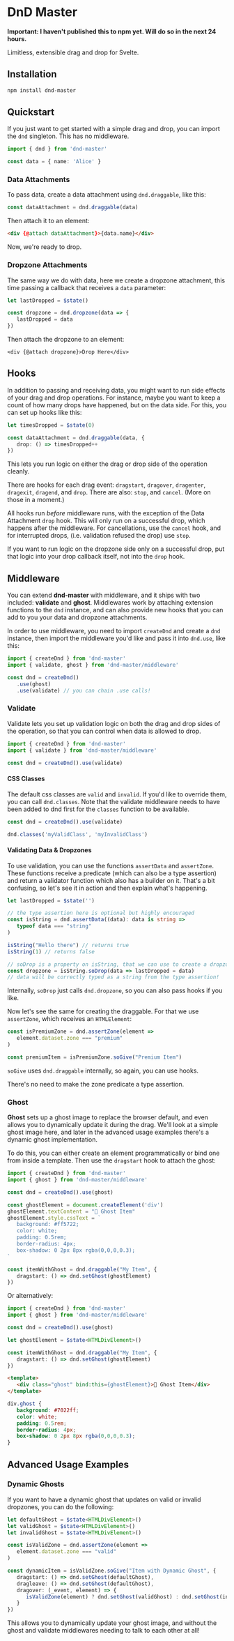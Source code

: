 # DnD Master

**Important: I haven't published this to npm yet. Will do so in the next 24 hours.**

Limitless, extensible drag and drop for Svelte.


## Installation

```sh
npm install dnd-master
```

## Quickstart

If you just want to get started with a simple drag and drop, you can import the `dnd` singleton. This has no middleware.

```ts
import { dnd } from 'dnd-master'

const data = { name: 'Alice' }
```

### Data Attachments

To pass data, create a data attachment using `dnd.draggable`, like this:

```ts
const dataAttachment = dnd.draggable(data)
```

Then attach it to an element:

```html
<div {@attach dataAttachment}>{data.name}</div>
```

Now, we're ready to drop.

### Dropzone Attachments

The same way we do with data, here we create a dropzone attachment, this time passing a callback that receives a `data` parameter:

```ts
let lastDropped = $state()

const dropzone = dnd.dropzone(data => {
   lastDropped = data
})
```

Then attach the dropzone to an element:

```svelte
<div {@attach dropzone}>Drop Here</div>
```

## Hooks

In addition to passing and receiving data, you might want to run side effects of your drag and drop operations. For instance, maybe you want to keep a count of how many drops have happened, but on the data side. For this, you can set up hooks like this:

```ts
let timesDropped = $state(0)

const dataAttachment = dnd.draggable(data, {
   drop: () => timesDropped++
})
```

This lets you run logic on either the drag or drop side of the operation cleanly.

There are hooks for each drag event: `dragstart`, `dragover`, `dragenter`, `dragexit`, `dragend`, and `drop`. There are also: `stop`, and `cancel`. (More on those in a moment.)

All hooks run *before* middleware runs, with the exception of the Data Attachment `drop` hook. This will only run on a successful drop, which happens after the middleware. For cancellations, use the `cancel` hook, and for interrupted drops, (i.e. validation refused the drop) use `stop`.

If you want to run logic on the dropzone side only on a successful drop, put that logic into your drop callback itself, not into the `drop` hook.

## Middleware

You can extend **dnd-master** with middleware, and it ships with two included: **validate** and **ghost**. Middlewares work by attaching extension functions to the `dnd` instance, and can also provide new hooks that you can add to you your data and dropzone attachments.

In order to use middleware, you need to import `createDnd` and create a `dnd` instance, then import the middleware you'd like and pass it into `dnd.use`, like this:

```ts
import { createDnd } from 'dnd-master'
import { validate, ghost } from 'dnd-master/middleware'

const dnd = createDnd()
   .use(ghost)
   .use(validate) // you can chain .use calls!
```

### Validate

Validate lets you set up validation logic on both the drag and drop sides of the operation, so that you can control when data is allowed to drop.

```ts
import { createDnd } from 'dnd-master'
import { validate } from 'dnd-master/middleware'

const dnd = createDnd().use(validate)
```

#### CSS Classes

The default css classes are `valid` and `invalid`. If you'd like to override them, you can call `dnd.classes`. Note that the validate middleware needs to have been added to dnd first for the `classes` function to be available.

```ts
const dnd = createDnd().use(validate)

dnd.classes('myValidClass', 'myInvalidClass')
````

#### Validating Data & Dropzones

To use validation, you can use the functions `assertData` and `assertZone`. These functions receive a predicate (which can also be a type assertion) and return a validator function which also has a builder on it. That's a bit confusing, so let's see it in action and then explain what's happening.

```ts
let lastDropped = $state('')

// the type assertion here is optional but highly encouraged
const isString = dnd.assertData((data): data is string =>
   typeof data === "string"
)

isString("Hello there") // returns true
isString(1) // returns false

// soDrop is a property on isString, that we can use to create a dropzone:
const dropzone = isString.soDrop(data => lastDropped = data)
// data will be correctly typed as a string from the type assertion!
```

Internally, `soDrop` just calls `dnd.dropzone`, so you can also pass hooks if you like.

Now let's see the same for creating the draggable. For that we use `assertZone`, which receives an `HTMLElement`:

```ts
const isPremiumZone = dnd.assertZone(element =>
   element.dataset.zone === "premium"
)

const premiumItem = isPremiumZone.soGive("Premium Item")
```

`soGive` uses `dnd.draggable` internally, so again, you can use hooks.

There's no need to make the zone predicate a type assertion.

### Ghost

**Ghost** sets up a ghost image to replace the browser default, and even allows you to dynamically update it during the drag. We'll look at a simple ghost image here, and later in the advanced usage examples there's a dynamic ghost implementation.

To do this, you can either create an element programmatically or bind one from inside a template. Then use the `dragstart` hook to attach the ghost:

```ts
import { createDnd } from 'dnd-master'
import { ghost } from 'dnd-master/middleware'

const dnd = createDnd().use(ghost)

const ghostElement = document.createElement('div')
ghostElement.textContent = "👻 Ghost Item"
ghostElement.style.cssText = `
   background: #ff5722;
   color: white;
   padding: 0.5rem;
   border-radius: 4px;
   box-shadow: 0 2px 8px rgba(0,0,0,0.3);
`

const itemWithGhost = dnd.draggable("My Item", {
   dragstart: () => dnd.setGhost(ghostElement)
})
```

Or alternatively:

```ts
import { createDnd } from 'dnd-master'
import { ghost } from 'dnd-master/middleware'

const dnd = createDnd().use(ghost)

let ghostElement = $state<HTMLDivElement>()

const itemWithGhost = dnd.draggable("My Item", {
   dragstart: () => dnd.setGhost(ghostElement)
})
```
```html
<template>
   <div class="ghost" bind:this={ghostElement}>👻 Ghost Item</div>
</template>
```
```css
div.ghost {
   background: #7022ff;
   color: white;
   padding: 0.5rem;
   border-radius: 4px;
   box-shadow: 0 2px 8px rgba(0,0,0,0.3);
}
```

## Advanced Usage Examples

### Dynamic Ghosts

If you want to have a dynamic ghost that updates on valid or invalid dropzones, you can do the following:

```ts
let defaultGhost = $state<HTMLDivElement>()
let validGhost = $state<HTMLDivElement>()
let invalidGhost = $state<HTMLDivElement>()

const isValidZone = dnd.assertZone(element =>
   element.dataset.zone === "valid"
)

const dynamicItem = isValidZone.soGive("Item with Dynamic Ghost", {
   dragstart: () => dnd.setGhost(defaultGhost),
   dragleave: () => dnd.setGhost(defaultGhost),
   dragover: (_event, element) => {
      isValidZone(element) ? dnd.setGhost(validGhost) : dnd.setGhost(invalidGhost)
   }
})
```

This allows you to dynamically update your ghost image, and without the ghost and validate middlewares needing to talk to each other at all!
